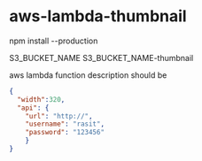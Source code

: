 # aws-lambda-thumbnail

npm install --production

S3_BUCKET_NAME
S3_BUCKET_NAME-thumbnail


aws lambda function description should be

```json
{
  "width":320,
  "api": {
    "url": "http://",
    "username": "rasit",
    "password": "123456"
    }
}
```
